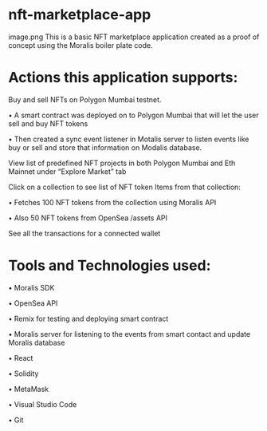 # nft-marketplace-app
  
image.png
This is a basic NFT marketplace application created as a proof of concept using the Moralis boiler plate code. 

# Actions this application supports:
Buy and sell NFTs on Polygon Mumbai testnet.

•	A smart contract was deployed on to Polygon Mumbai that will let the user sell and buy NFT tokens

•	Then created a sync event listener in Motalis server to listen events like buy or sell and store that information on Modalis database.

View list of predefined NFT projects in both Polygon Mumbai and Eth Mainnet under “Explore Market” tab

Click on a collection to see list of NFT token Items from that collection: 

•	Fetches 100 NFT tokens from the collection using Moralis API

•	Also 50 NFT tokens from OpenSea /assets API 

See all the transactions for a connected wallet

# Tools and Technologies used:

•	Moralis SDK

•	OpenSea API

•	Remix for testing and deploying smart contract

•	Moralis server for listening to the events from smart contact and update Moralis database 

•	React

•	Solidity

•	MetaMask

•	Visual Studio Code 

•	Git 



